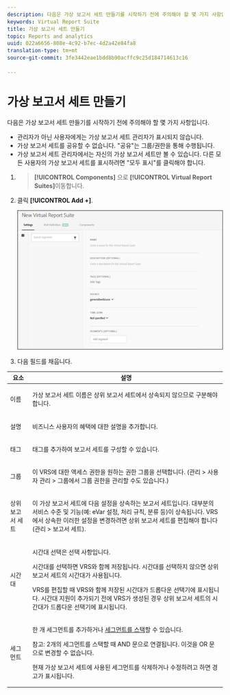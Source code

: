 ```yaml
---
description: 다음은 가상 보고서 세트 만들기를 시작하기 전에 주의해야 할 몇 가지 사항입니다.
keywords: Virtual Report Suite
title: 가상 보고서 세트 만들기
topic: Reports and analytics
uuid: 022a6656-808e-4c92-b7ec-4d2a42e84fa8
translation-type: tm+mt
source-git-commit: 3fe3442eae1bdd8b90acffc9c25d184714613c16

---
```



# 가상 보고서 세트 만들기

다음은 가상 보고서 세트 만들기를 시작하기 전에 주의해야 할 몇 가지 사항입니다.

* 관리자가 아닌 사용자에게는 가상 보고서 세트 관리자가 표시되지 않습니다.
* 가상 보고서 세트를 공유할 수 없습니다. &quot;공유&quot;는 그룹/권한을 통해 수행됩니다.
* 가상 보고서 세트 관리자에서는 자신의 가상 보고서 세트만 볼 수 있습니다. 다른 모든 사용자의 가상 보고서 세트를 표시하려면 &quot;모두 표시&quot;를 클릭해야 합니다.

1. > **[!UICONTROL Components]** 으로 **[!UICONTROL Virtual Report Suites]**&#x200B;이동합니다.
1. 클릭 **[!UICONTROL Add +]**.

   ![](assets/new_vrs.png)

1. 다음 필드를 채웁니다.

<table id="table_0F85B56480BB46CBA5BE236BBD70156D"> 
 <thead> 
  <tr> 
   <th colname="col1" class="entry"> 요소 </th> 
   <th colname="col2" class="entry"> 설명 </th> 
  </tr> 
 </thead>
 <tbody> 
  <tr> 
   <td colname="col1">  이름  </td> 
   <td colname="col2"> <p>가상 보고서 세트 이름은 상위 보고서 세트에서 상속되지 않으므로 구분해야 합니다. </p> </td> 
  </tr> 
  <tr> 
   <td colname="col1"> 설명 </td> 
   <td colname="col2"> <p>비즈니스 사용자의 혜택에 대한 설명을 추가합니다. </p> </td> 
  </tr> 
  <tr> 
   <td colname="col1"> 태그 </td> 
   <td colname="col2"> <p>태그를 추가하여 보고서 세트를 구성할 수 있습니다. </p> </td> 
  </tr> 
  <tr> 
   <td colname="col1"> 그룹  </td> 
   <td colname="col2"> <p>이 VRS에 대한 액세스 권한을 원하는 권한 그룹을 선택합니다. (<span class="ignoretag"><span class="uicontrol">관리</span> &gt; <span class="uicontrol">사용자 관리</span> &gt; <span class="uicontrol">그룹</span></span>에서 그룹 권한을 관리할 수도 있습니다.) </p> </td> 
  </tr> 
  <tr> 
   <td colname="col1"> 상위 보고서 세트 </td> 
   <td colname="col2"> <p>이 가상 보고서 세트에 다음 설정을 상속하는 보고서 세트입니다. 대부분의 서비스 수준 및 기능(예: eVar 설정, 처리 규칙, 분류 등)이 상속됩니다. VRS에서 상속한 이러한 설정을 변경하려면 상위 보고서 세트를 편집해야 합니다(<span class="ignoretag"><span class="uicontrol">관리</span> &gt; <span class="uicontrol">보고서 세트</span></span>). </p> </td> 
  </tr> 
  <tr> 
   <td colname="col1"> 시간대 </td> 
   <td colname="col2"> <p>시간대 선택은 선택 사항입니다. </p> <p>시간대를 선택하면 VRS와 함께 저장됩니다. 시간대를 선택하지 않으면 상위 보고서 세트의 시간대가 사용됩니다. </p> <p>VRS를 편집할 때 VRS와 함께 저장된 시간대가 드롭다운 선택기에 표시됩니다. 시간대 지원이 추가되기 전에 VRS가 생성된 경우 상위 보고서 세트의 시간대가 드롭다운 선택기에 표시됩니다. </p> </td> 
  </tr> 
  <tr> 
   <td colname="col1"> 세그먼트 </td> 
   <td colname="col2"> <p>한 개 세그먼트를 추가하거나 <a href="https://docs.adobe.com/content/help/ko-KR/analytics/components/segmentation/segmentation-workflow/seg-build.html"  >세그먼트를 스택</a>할 수 있습니다. </p> <p> <p>참고: 2개의 세그먼트를 스택할 때 AND 문으로 연결됩니다. 이것을 OR 문으로 변경할 수 없습니다. </p> </p> <p>현재 가상 보고서 세트에 사용된 세그먼트를 삭제하거나 수정하려고 하면 경고가 표시됩니다. </p> </td> 
  </tr> 
 </tbody> 
</table>


